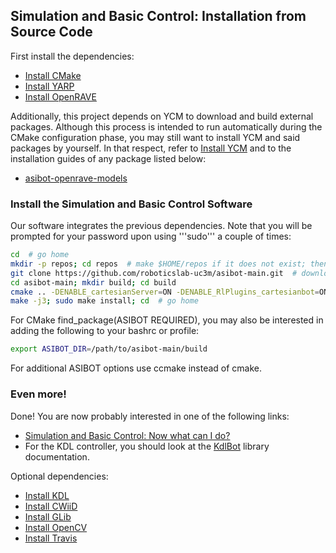 ## Simulation and Basic Control: Installation from Source Code

First install the dependencies:
- [Install CMake](https://github.com/roboticslab-uc3m/installation-guides/blob/develop/install-cmake.md)
- [Install YARP](https://github.com/roboticslab-uc3m/installation-guides/blob/develop/install-yarp.md)
- [Install OpenRAVE](https://github.com/roboticslab-uc3m/installation-guides/blob/develop/install-openrave.md)

Additionally, this project depends on YCM to download and build external packages. Although this process is intended to run automatically during the CMake configuration phase, you may still want to install YCM and said packages by yourself. In that respect, refer to [Install YCM](https://github.com/roboticslab-uc3m/installation-guides/blob/develop/install-ycm.md) and to the installation guides of any package listed below:
- [asibot-openrave-models](https://github.com/roboticslab-uc3m/asibot-openrave-models)

### Install the Simulation and Basic Control Software

Our software integrates the previous dependencies. Note that you will be prompted for your password upon using '''sudo''' a couple of times:

```bash
cd  # go home
mkdir -p repos; cd repos  # make $HOME/repos if it does not exist; then, enter it
git clone https://github.com/roboticslab-uc3m/asibot-main.git  # download asibot-main software from the repository
cd asibot-main; mkdir build; cd build
cmake .. -DENABLE_cartesianServer=ON -DENABLE_RlPlugins_cartesianbot=ON -DENABLE_RlPlugins_ravebot=ON
make -j3; sudo make install; cd  # go home
```

For CMake find_package(ASIBOT REQUIRED), you may also be interested in adding the following to your bashrc or profile:
```bash
export ASIBOT_DIR=/path/to/asibot-main/build
```

For additional ASIBOT options use ccmake instead of cmake.

### Even more!

Done! You are now probably interested in one of the following links:
- [Simulation and Basic Control: Now what can I do?](asibot-post-install.md)
- For the KDL controller, you should look at the [KdlBot](http://robots.uc3m.es/dox-asibot-main/group__KdlBot.html) library documentation.

Optional dependencies:
- [Install KDL](https://github.com/roboticslab-uc3m/installation-guides/blob/develop/install-kdl.md)
- [Install CWiiD](https://github.com/roboticslab-uc3m/installation-guides/blob/develop/install-cwiid.md)
- [Install GLib](https://github.com/roboticslab-uc3m/installation-guides/blob/develop/install-glib.md)
- [Install OpenCV](https://github.com/roboticslab-uc3m/installation-guides/blob/develop/install-opencv.md)
- [Install Travis](https://github.com/roboticslab-uc3m/installation-guides/blob/develop/install-travislib.md)
